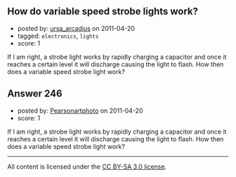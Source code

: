 ## How do variable speed strobe lights work?

- posted by: [ursa_arcadius](https://stackexchange.com/users/-1/68-ursa-arcadius) on 2011-04-20
- tagged: `electronics`, `lights`
- score: 1

If I am right, a strobe light works by rapidly charging a capacitor and once it reaches a certain level it will discharge causing the light to flash.  How then does a variable speed strobe light work?


## Answer 246

- posted by: [Pearsonartphoto](https://stackexchange.com/users/-1/67-pearsonartphoto) on 2011-04-20
- score: 1

If I am right, a strobe light works by rapidly charging a capacitor and once it reaches a certain level it will discharge causing the light to flash.  How then does a variable speed strobe light work?



---

All content is licensed under the [CC BY-SA 3.0 license](https://creativecommons.org/licenses/by-sa/3.0/).
